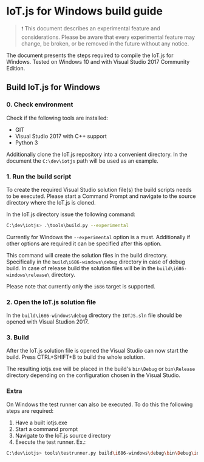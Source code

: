 # IoT.js for Windows build guide

> :exclamation: This document describes an experimental feature and considerations.
Please be aware that every experimental feature may change, be broken,
or be removed in the future without any notice.


The document presents the steps required to compile the IoT.js
for Windows.
Tested on Windows 10 and with Visual Studio 2017 Community Edition.

## Build IoT.js for Windows

### 0. Check environment

Check if the following tools are installed:
 * GIT
 * Visual Studio 2017 with C++ support
 * Python 3

Additionally clone the IoT.js repository into a convenient directory.
In the document the `C:\dev\iotjs` path will be used as an example.

### 1. Run the build script

To create the required Visual Studio solution file(s) the build scripts needs to be
executed. Please start a Command Prompt and navigate to the source directory where
the IoT.js is cloned.

In the IoT.js directory issue the following command:

```sh
C:\dev\iotjs> .\tools\build.py --experimental
```

Currently for Windows the `--experimental` option is a must. Additionally if
other options are required it can be specified after this option.

This command will create the solution files in the build directory.
Specifically in the `build\i686-windows\debug` directory in case of debug build.
In case of release build the solution files will be in the `build\i686-windows\release\`
directory.

Please note that currently only the `i686` target is supported.

### 2. Open the IoT.js solution file

In the `build\i686-windows\debug` directory the `IOTJS.sln` file should be opened
with Visual Studion 2017.

### 3. Build

After the IoT.js solution file is opened the Visual Studio can now start the build.
Press CTRL+SHIFT+B to build the whole solution.

The resulting iotjs.exe will be placed in the build's `bin\Debug` or `bin\Release`
directory depending on the configuration chosen in the Visual Studio.

### Extra

On Windows the test runner can also be executed. To do this the following steps are required:

1. Have a built iotjs.exe
2. Start a command prompt
3. Navigate to the IoT.js source directory
4. Execute the test runner. Ex.:
```sh
C:\dev\iotjs> tools\testrunner.py build\i686-windows\debug\bin\Debug\iotjs.exe
```
